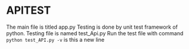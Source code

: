 # APITEST
The main file is titled app.py
Testing is done by unit test framework of python.
Testing file is named test_Api.py
Run the test file with command `python test_API.py -v`
is this a new line

